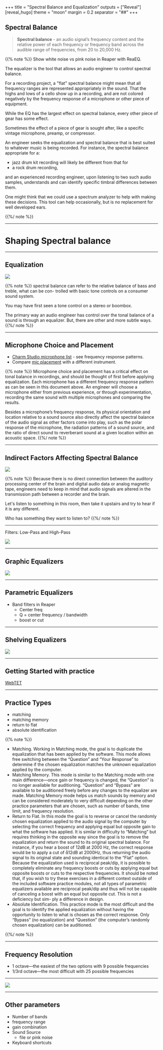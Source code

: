 +++
title = "Spectral Balance and Equalization"
outputs = ["Reveal"]
[reveal_hugo]
theme = "moon"
margin = 0.2
separator = "##"
+++

## Spectral Balance

> **Spectral balance** - an audio signal’s frequency content and the relative power of each frequency or frequency band across the audible range of frequencies, from 20 to 20,000 Hz.

{{% note %}}
Show white noise vs pink noise in Reaper with ReaEQ.

The equalizer is the tool that allows an audio engineer to control spectral balance.

For a recording project, a "flat" spectral balance might mean that all frequency ranges are represented appropriately in the sound. That the highs and lows of a cello show up in a recording, and are not colored negatively by the frequency response of a microphone or other piece of equipment.

While the EQ has the largest effect on spectral balance, every other piece of gear has some effect.

Sometimes the effect of a piece of gear is sought after, like a specific vintage microphone, preamp, or compressor.

An engineer seeks the equalization and spectral balance that is best suited to whatever music is being recorded. For instance, the spectral balance appropriate for a:

- jazz drum kit recording will likely be different from that for
- a rock drum recording,

and an experienced recording engineer, upon listening to two such audio samples, understands and can identify specific timbral differences between them.

One might think that we could use a spectrum analyzer to help with making these decisions. This tool can help occasionally, but is no replacement for well developed ears.

{{%/ note %}}

---

# Shaping Spectral balance

---

## Equalization

![](ion-boombox-top-289339532.jpg)

{{% note %}}
spectral balance can refer to the relative balance of bass and treble, what can be con- trolled with basic tone controls on a consumer sound system.

You may have first seen a tone control on a stereo or boombox.

The primary way an audio engineer has control over the tonal balance of a sound is through an equalizer. But, there are other and more subtle ways.
{{%/ note %}}

---

## Microphone Choice and Placement

- [Charm Studio microphone list](https://docs.google.com/presentation/d/130uChoUPV370sMNJEc02n41QXdygYUO5zVqAWKoa900/present#slide=id.g10e552eff57_0_0) - see frequency response patterns.
- Compare [mic placement](https://cambridge-mt.com/rs2/lmp/) with a different instrument.

{{% note %}}
Microphone choice and placement has a critical effect on tonal balance in recordings, and should be thought of first before applying equalization. Each microphone has a different frequency response pattern as can be seen in this document above. An engineer will choose a microphone either from previous experience, or through experimentation, recording the same sound with multiple microphones and comparing the results.

Besides a microphone’s frequency response, its physical orientation and location relative to a sound source also directly affect the spectral balance of the audio signal as other factors come into play, such as the polar response of the microphone, the radiation patterns of a sound source, and the ratio of direct sound to reverberant sound at a given location within an acoustic space.
{{%/ note %}}

---

## Indirect Factors Affecting Spectral Balance

![](signal-path.png)

{{% note %}}
Because there is no direct connection between the auditory processing center of the brain and digital audio data or analog magnetic tape, engineers need to keep in mind that audio signals are altered in the transmission path between a recorder and the brain.

Let's listen to something in this room, then take it upstairs and try to hear if it is any different.

Who has something they want to listen to?
{{%/ note %}}

---

Filters: Low-Pass and High-Pass

![](high-low-filter.png)

---

## Graphic Equalizers

![](graphical-eq.jpg)

---

## Parametric Equalizers

- Band filters in Reaper
  - Center freq
  - Q = center frequency / bandwidth
  - boost or cut

---

## Shelving Equalizers

![](shelving.png)

---

## Getting Started with practice

[WebTET](https://webtet.net/apcl/#/about)

---

## Practice Types

- matching
- matching memory
- return to flat
- absolute identification

{{% note %}}

- Matching. Working in Matching mode, the goal is to duplicate the equalization that has been applied by the software. This mode allows free switching between the “Question” and “Your Response” to determine if the chosen equalization matches the unknown equalization applied by the computer.
- Matching Memory. This mode is similar to the Matching mode with one main difference—once gain or frequency is changed, the “Question” is no longer available for auditioning. “Question” and “Bypass” are available to be auditioned freely before any changes to the equalizer are made. Matching Memory mode helps us match sounds by memory and can be considered moderately to very difficult depending on the other practice parameters that are chosen, such as number of bands, time limit, and frequency resolution.
- Return to Flat. In this mode the goal is to reverse or cancel the randomly chosen equalization applied to the audio signal by the computer by selecting the correct frequency and applying equal but opposite gain to what the software has applied. It is similar in difficulty to “Matching” but requires thinking in the opposite way since the goal is to remove the equalization and return the sound to its original spectral balance. For instance, if you hear a boost of 12dB at 2000 Hz, the correct response would be to apply a cut of 12dB at 2000Hz, thus returning the audio signal to its original state and sounding identical to the “Flat” option. Because the equalization used is reciprocal peak/dip, it is possible to completely eliminate any frequency boosts or cuts by applying equal but opposite boosts or cuts to the respective frequencies. It should be noted that, if you wish to try these exercises in a different context outside of the included software practice modules, not all types of parametric equalizers available are reciprocal peak/dip and thus will not be capable of canceling a boost with an equal but opposite cut. This is not a deficiency but sim- ply a difference in design.
- Absolute Identification. This practice mode is the most difficult and the goal is to identify the applied equalization without having the opportunity to listen to what is chosen as the correct response. Only “Bypass” (no equalization) and “Question” (the computer’s randomly chosen equalization) can be auditioned.

{{%/ note %}}

---

## Frequency Resolution

- 1 octave—the easiest of the two options with 9 possible frequencies
- 1/3rd octave—the most difficult with 25 possible frequencies

---

![](iso-freq.png)

---

## Other parameters

- Number of bands
- frequency range
- gain combination
- Sound Source
  - file or pink noise
- Keyboard shortcuts
